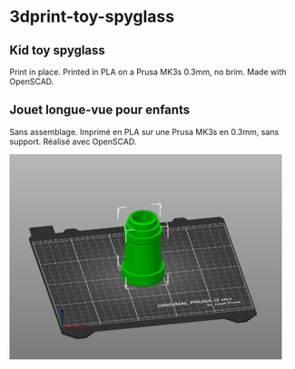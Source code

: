 # 3dprint-toy-spyglass

## Kid toy spyglass

Print in place. Printed in PLA on a Prusa MK3s 0.3mm, no brim. Made with OpenSCAD.

## Jouet longue-vue pour enfants

Sans assemblage. Imprimé en PLA sur une Prusa MK3s en 0.3mm, sans support. Réalisé avec OpenSCAD.

<img src="./slicer.jpg" alt="slicer screenshot" width="480" />
